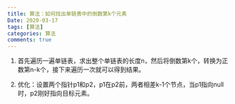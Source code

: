 ```yaml
---
title: 算法：如何找出单链表中的倒数第k个元素
Date: 2020-03-17
tags: [算法]
categories: 算法
comments: true
---
```


1. 首先遍历一遍单链表，求出整个单链表的长度n，然后将倒数第k个，转换为正数第n-k个，接下来遍历一次就可以得到结果。


2. 优化：设置两个指针p1和p2，p1在p2前，两者相差k-1个节点，当p1指向null时，p2刚好指向目标元素。
